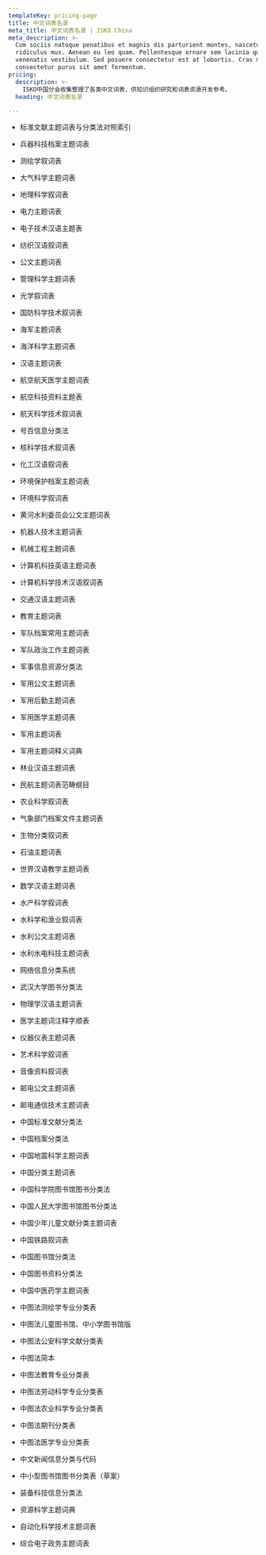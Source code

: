 ```yaml
---
templateKey: pricing-page
title: 中文词表名录
meta_title: 中文词表名录 | ISKO China
meta_description: >-
  Cum sociis natoque penatibus et magnis dis parturient montes, nascetur
  ridiculus mus. Aenean eu leo quam. Pellentesque ornare sem lacinia quam
  venenatis vestibulum. Sed posuere consectetur est at lobortis. Cras mattis
  consectetur purus sit amet fermentum.
pricing:
  description: >-
    ISKO中国分会收集整理了各类中文词表，供知识组织研究和词表资源开发参考。
  heading: 中文词表名录

---
```



- 标准文献主题词表与分类法对照索引
- 兵器科技档案主题词表
- 测绘学叙词表
- 大气科学主题词表
- 地理科学叙词表
- 电力主题词表
- 电子技术汉语主题表
- 纺织汉语叙词表
- 公文主题词表
- 管理科学主题词表
- 光学叙词表
- 国防科学技术叙词表
- 海军主题词表
- 海洋科学主题词表
- 汉语主题词表
- 航空航天医学主题词表

- 航空科技资料主题表

- 航天科学技术叙词表

- 号百信息分类法

- 核科学技术叙词表

- 化工汉语叙词表

- 环境保护档案主题词表

- 环境科学叙词表

- 黄河水利委员会公文主题词表

- 机器人技术主题词表

- 机械工程主题词表

- 计算机科技英语主题词表

- 计算机科学技术汉语叙词表

- 交通汉语主题词表

- 教育主题词表

- 军队档案常用主题词表

- 军队政治工作主题词表

- 军事信息资源分类法

- 军用公文主题词表

- 军用后勤主题词表

- 军用医学主题词表

- 军用主题词表

- 军用主题词释义词典

- 林业汉语主题词表

- 民航主题词表范畴纲目

- 农业科学叙词表

- 气象部门档案文件主题词表

- 生物分类叙词表

- 石油主题词表

- 世界汉语教学主题词表

- 数学汉语主题词表

- 水产科学叙词表

- 水科学和渔业叙词表

- 水利公文主题词表

- 水利水电科技主题词表

- 网络信息分类系统

- 武汉大学图书分类法

- 物理学汉语主题词表

- 医学主题词注释字顺表

- 仪器仪表主题词表

- 艺术科学叙词表

- 音像资料叙词表

- 邮电公文主题词表

- 邮电通信技术主题词表

- 中国标准文献分类法

- 中国档案分类法

- 中国地震科学主题词表

- 中国分类主题词表

- 中国科学院图书馆图书分类法

- 中国人民大学图书馆图书分类法

- 中国少年儿童文献分类主题词表

- 中国铁路叙词表

- 中国图书馆分类法

- 中国图书资料分类法

- 中国中医药学主题词表

- 中图法测绘学专业分类表

- 中图法儿童图书馆、中小学图书馆版

- 中图法公安科学文献分类表

- 中图法简本

- 中图法教育专业分类表

- 中图法劳动科学专业分类表

- 中图法农业科学专业分类表

- 中图法期刊分类表

- 中图法医学专业分类表

- 中文新闻信息分类与代码

- 中小型图书馆图书分类表（草案）

- 装备科技信息分类法

- 资源科学主题词典

- 自动化科学技术主题词表

- 综合电子政务主题词表
